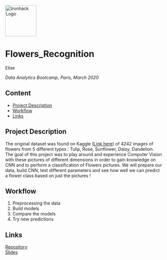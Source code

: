<img src="https://bit.ly/2VnXWr2" alt="Ironhack Logo" width="100"/>

# Flowers_Recognition
Elise

*Data Analytics Bootcamp, Paris, March 2020*

## Content
- [Project Description](#project-description)
- [Workflow](#workflow)
- [Links](#links)

## Project Description
The original dataset was found on Kaggle ([Link here](https://www.kaggle.com/alxmamaev/flowers-recognition)) of 4242 images of flowers from 5 different types : Tulip, Rose, Sunflower, Daisy, Dandelion. The goal of this project was to play around and experience Computer Vision with these pictures of different dimensions in order to gain knowledge on CNN and to perform a classification of Flowers pictures. We will prepare our data, build CNN, test different parameters and see how well we can predict a flower class based on just the pictures ! 


## Workflow
1. Preprocessing the data
2. Build models
3. Compare the models
4. Try new predictions

## Links

[Repository](https://github.com/esilesvn/0323_2020DATAPAR/Projects/Flowers_Recognition/)  
[Slides](https://docs.google.com/presentation/d/1yuIn8JVnwqrWZf6OzrNrT8deYCY_nn9k-94dcxS1Pa8/edit?usp=sharing)
